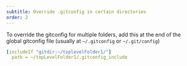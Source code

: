 ```yaml
---
subtitle: Override .gitconfig in certain directories
order: 2
---
```


To override the gitconfig for multiple folders, add this at the end of the global gitconfig file (usually at `~/.gitconfig` or `~/.git/config`)

```yaml
[includeIf "gitdir:~/toplevelFolder1/"]
  path = ~/topLevelFolder1/.gitconfig_include
```
